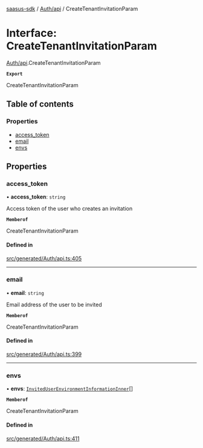 [saasus-sdk](../README.md) / [Auth/api](../modules/Auth_api.md) / CreateTenantInvitationParam

# Interface: CreateTenantInvitationParam

[Auth/api](../modules/Auth_api.md).CreateTenantInvitationParam

**`Export`**

CreateTenantInvitationParam

## Table of contents

### Properties

- [access\_token](Auth_api.CreateTenantInvitationParam.md#access_token)
- [email](Auth_api.CreateTenantInvitationParam.md#email)
- [envs](Auth_api.CreateTenantInvitationParam.md#envs)

## Properties

### access\_token

• **access\_token**: `string`

Access token of the user who creates an invitation

**`Memberof`**

CreateTenantInvitationParam

#### Defined in

[src/generated/Auth/api.ts:405](https://github.com/saasus-platform/saasus-sdk-javascript/blob/997c544/src/generated/Auth/api.ts#L405)

___

### email

• **email**: `string`

Email address of the user to be invited

**`Memberof`**

CreateTenantInvitationParam

#### Defined in

[src/generated/Auth/api.ts:399](https://github.com/saasus-platform/saasus-sdk-javascript/blob/997c544/src/generated/Auth/api.ts#L399)

___

### envs

• **envs**: [`InvitedUserEnvironmentInformationInner`](Auth_api.InvitedUserEnvironmentInformationInner.md)[]

**`Memberof`**

CreateTenantInvitationParam

#### Defined in

[src/generated/Auth/api.ts:411](https://github.com/saasus-platform/saasus-sdk-javascript/blob/997c544/src/generated/Auth/api.ts#L411)
